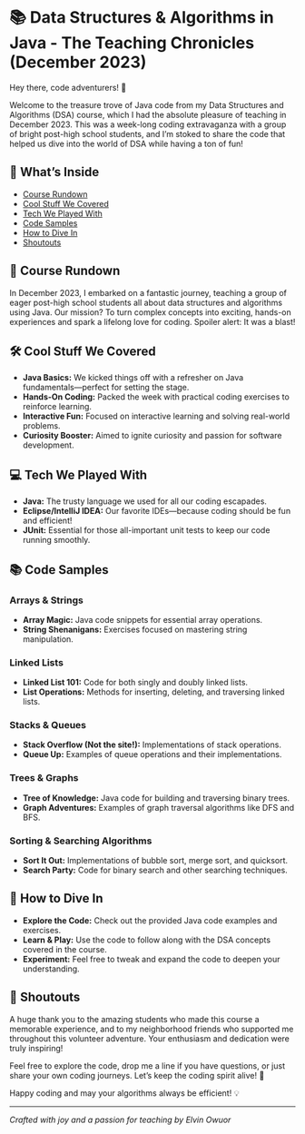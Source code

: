 # 📚 Data Structures & Algorithms in Java - The Teaching Chronicles (December 2023)

Hey there, code adventurers! 🎉

Welcome to the treasure trove of Java code from my Data Structures and Algorithms (DSA) course, which I had the absolute pleasure of teaching in December 2023. This was a week-long coding extravaganza with a group of bright post-high school students, and I’m stoked to share the code that helped us dive into the world of DSA while having a ton of fun!

## 🌟 What’s Inside

- [Course Rundown](#course-rundown)
- [Cool Stuff We Covered](#cool-stuff-we-covered)
- [Tech We Played With](#tech-we-played-with)
- [Code Samples](#code-samples)
- [How to Dive In](#how-to-dive-in)
- [Shoutouts](#shoutouts)

## 📝 Course Rundown

In December 2023, I embarked on a fantastic journey, teaching a group of eager post-high school students all about data structures and algorithms using Java. Our mission? To turn complex concepts into exciting, hands-on experiences and spark a lifelong love for coding. Spoiler alert: It was a blast!

## 🛠️ Cool Stuff We Covered

- **Java Basics:** We kicked things off with a refresher on Java fundamentals—perfect for setting the stage.
- **Hands-On Coding:** Packed the week with practical coding exercises to reinforce learning.
- **Interactive Fun:** Focused on interactive learning and solving real-world problems.
- **Curiosity Booster:** Aimed to ignite curiosity and passion for software development.

## 💻 Tech We Played With

- **Java:** The trusty language we used for all our coding escapades.
- **Eclipse/IntelliJ IDEA:** Our favorite IDEs—because coding should be fun and efficient!
- **JUnit:** Essential for those all-important unit tests to keep our code running smoothly.

## 📚 Code Samples

### Arrays & Strings

- **Array Magic:** Java code snippets for essential array operations.
- **String Shenanigans:** Exercises focused on mastering string manipulation.

### Linked Lists

- **Linked List 101:** Code for both singly and doubly linked lists.
- **List Operations:** Methods for inserting, deleting, and traversing linked lists.

### Stacks & Queues

- **Stack Overflow (Not the site!):** Implementations of stack operations.
- **Queue Up:** Examples of queue operations and their implementations.

### Trees & Graphs

- **Tree of Knowledge:** Java code for building and traversing binary trees.
- **Graph Adventures:** Examples of graph traversal algorithms like DFS and BFS.

### Sorting & Searching Algorithms

- **Sort It Out:** Implementations of bubble sort, merge sort, and quicksort.
- **Search Party:** Code for binary search and other searching techniques.

## 🚀 How to Dive In

- **Explore the Code:** Check out the provided Java code examples and exercises.
- **Learn & Play:** Use the code to follow along with the DSA concepts covered in the course.
- **Experiment:** Feel free to tweak and expand the code to deepen your understanding.

## 🙏 Shoutouts

A huge thank you to the amazing students who made this course a memorable experience, and to my neighborhood friends who supported me throughout this volunteer adventure. Your enthusiasm and dedication were truly inspiring!

Feel free to explore the code, drop me a line if you have questions, or just share your own coding journeys. Let’s keep the coding spirit alive! 🚀

Happy coding and may your algorithms always be efficient! 💡

---

*Crafted with joy and a passion for teaching by Elvin Owuor*
